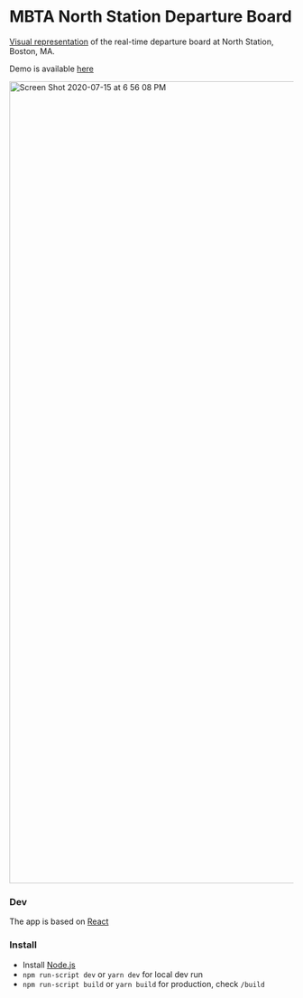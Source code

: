 # MBTA North Station Departure Board

[Visual representation](https://commons.wikimedia.org/wiki/File:North_Station_departure_board.JPG) of the real-time departure board at North Station, Boston, MA.

Demo is available [here](https://tsybanov.github.io)

<img width="1422" alt="Screen Shot 2020-07-15 at 6 56 08 PM" src="https://user-images.githubusercontent.com/5286992/87608996-597b3c80-c6cf-11ea-9175-395343ca81ab.png">

### Dev

The app is based on [React](https://reactjs.org)

### Install

* Install [Node.js](https://nodejs.org/en/download/)
* `npm run-script dev` or `yarn dev` for local dev run
* `npm run-script build` or `yarn build` for production, check `/build`
